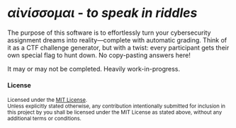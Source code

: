 # _αἰνίσσομαι_ - *to speak in riddles*

The purpose of this software is to effortlessly turn your cybersecurity assignment dreams into reality—complete with automatic grading.
Think of it as a CTF challenge generator, but with a twist: every participant gets their own special flag to hunt down. No copy-pasting answers here!

It may or may not be completed. Heavily work-in-progress.

#### License

<sup>
Licensed under the <a href="LICENSE">MIT License</a>.
</sup>

<br>

<sub>
Unless explicitly stated otherwise, any contribution intentionally submitted for inclusion in this project by you shall be licensed under the MIT License as stated above, without any additional terms or conditions.
</sub>
